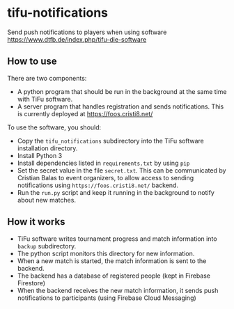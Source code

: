 # tifu-notifications
Send push notifications to players when using software https://www.dtfb.de/index.php/tifu-die-software

## How to use
There are two components:
 - A python program that should be run in the background at the same time with TiFu software.
 - A server program that handles registration and sends notifications. This is currently deployed at https://foos.cristi8.net/


To use the software, you should:
 - Copy the `tifu_notifications` subdirectory into the TiFu software installation directory.
 - Install Python 3
 - Install dependencies listed in `requirements.txt` by using `pip`
 - Set the secret value in the file `secret.txt`. This can be communicated by Cristian Balas to event organizers, to allow access to sending notifications using `https://foos.cristi8.net/` backend.
 - Run the `run.py` script and keep it running in the background to notify about new matches.



## How it works
 - TiFu software writes tournament progress and match information into `backup` subdirectory.
 - The python script monitors this directory for new information.
 - When a new match is started, the match information is sent to the backend.
 - The backend has a database of registered people (kept in Firebase Firestore)
 - When the backend receives the new match information, it sends push notifications to participants (using Firebase Cloud Messaging)
